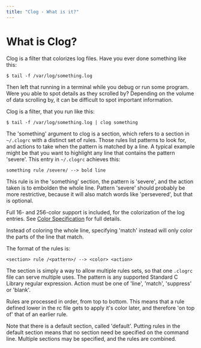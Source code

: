 ```yaml
---
title: "Clog - What is it?"
---
```


# What is Clog?

Clog is a filter that colorizes log files.
Have you ever done something like this:

```
$ tail -f /var/log/something.log
```

Then left that running in a terminal while you debug or run some program.
Were you able to spot details as they scrolled by? Depending on the volume of data scrolling by, it can be difficult to spot important information.

Clog is a filter, that you run like this:

```
$ tail -f /var/log/something.log | clog something
```

The \'something\' argument to clog is a section, which refers to a section in `~/.clogrc` with a distinct set of rules.
Those rules list patterns to look for, and actions to take when the pattern is matched by a line.
A typical example might be that you want to highlight any line that contains the pattern \'severe\'. This entry in `~/.clogrc` achieves this:

```
something rule /severe/ --> bold line
```

This rule is in the \'something\' section, the pattern is \'severe\', and the action taken is to embolden the whole line.
Pattern \'severe\' should probably be more restrictive, because it will also match words like \'persevered\', but that is optional.

Full 16- and 256-color support is included, for the colorization of the log entries.
See [Color Specification](/docs/clog/color) for full details.

Instead of coloring the whole line, specifying \'match\' instead will only color the parts of the line that match.

The format of the rules is:

```
<section> rule /<pattern>/ --> <color> <action>
```

The section is simply a way to allow multiple rules sets, so that one `.clogrc` file can serve multiple uses.
The pattern is any supported Standard C Library regular expression.
Action must be one of \'line\', \'match\', \'suppress\' or \'blank\'.

Rules are processed in order, from top to bottom.
This means that a rule defined lower in the rc file gets to apply it\'s color later, and therefore \'on top of\' that of an earlier rule.

Note that there is a default section, called \'default\'. Putting rules in the default section means that no section need be specified on the command line.
Multiple sections may be specified, and the rules are combined.
